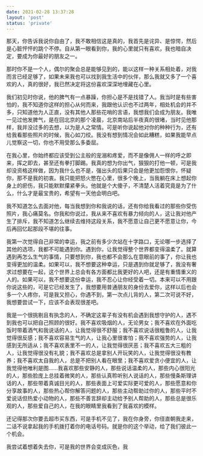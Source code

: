 ```yaml
---
date: 2021-02-28 13:37:28
layout: 'post'
status: 'private'
---
```


那天，你告诉我说你自由了，我不敢相信这是真的，我首先是诧异、是惊愕，然后是心脏怦怦的跳个不停。自从第一眼看到你，我的心里就只有喜欢，我也暗自决定，要成为你最好的朋友之一。

那时你不是一个人，偶尔的聚会总是能够见到的，能以这样一种关系相处着，对我而言已经足够了，如果未来我也可以找到我生活中的伙伴，那么我就又多了一个喜欢的人，真的很好，我已然决定将这份喜欢深深地埋藏在心里。

我们初见时你说，他的脾气有一点暴躁，你担心是不是找错了人。我当时是有些害怕的，我不知道你这样的担心从何而来，我跟他认识也不过两年，相处机会的并不多，只知道他为人正直，没有其他人那些花哨的言语，我想我们会成为朋友。我唯一见过他发脾气，是在回北京的那个凌晨，北京南站后半夜真的很堵，当时见他那样，我并没过多的去想，以为是人之常情。可是听你说起他对你的种种行为，还有给我看那些照片的时候，我心如刀绞。我没有想到情况会如此糟糕，如果我能早点儿觉察这一切，你也不用受那么多委屈。

在我心里，你始终都应该受到公主般的宠溺和疼爱，而不是像佣人一样的呼之即来，挥之即去，甚至还有拳打脚踢。我真的想为你出气，狠狠的打他一顿，可是我却没资格这样做，因为我什么也不是，强出头的后果只会是他更加怨恨你，怀疑你，那不是我的初衷。我只能把怒火憋在心里，很多个晚上，当我躺在床上想起你身上的瘀伤，我只能默默攥紧拳头。他就是个大傻子，不清楚人活着究竟是为了什么，什么才是最宝贵的，希望有一天他会明白吧。

我不知道怎么去面对他，每当我想到你和我说的话，还有你给我看过的那些你受伤照片，我心痛莫名。你我和你说过，我从来不喜欢有暴力倾向的人，这让我对他产生了排斥，我不知道怎么继续去维持这段关系，我不愿意让自己更不愿意让你，今后再回忆起那段不堪的往事。

我第一次觉得自己非常的幸运，我之前有多少次站在十字路口，无论哪一步选择了其他的选项，我都不可能遇到你。遇到你，让我觉得整个世界都变得温柔了。就算遇到再怎么生气的事情，只要想到你，我也都不会那么在意眼前的事了，你让我也变得更加的温柔。如果可以，我不想要这种幸运，只是遇到你就足够了，我没有奢求过想要在一起，这个世界上总会有各方面都比我更好的人吧，还是有重情重义的人的。如果可以，我不想要这份幸运，我不忍心让你经受着一切。本来可以不用跟你说这些的，可是它已经发生了，我想要用普通朋友的身份去爱你，这样以后也会多一个人疼你，可是我又担心，你遇不到，第一次点儿背的人，第二次可说不好，我想要尝试一下，应该不会表现很差吧。

我是一个很挑剔且有执念的人，不确定这辈子有没有机会遇到我想守护的人，遇不到我也可以把自己照顾的很好。我不喜欢吸烟的人，无论男女；我不喜欢在外面吃饭时带着酒气和我说话的人，让我觉得很不舒服；我不喜欢说话很粗鲁的人，让我觉得很反感；我不喜欢容易生气的人，让我心里很害怕；我不喜欢强势的人，让我感到无所适从；我不喜欢表里不一的人，让我觉得很厌恶；我不喜欢五大三粗的人，让我觉得很没有礼貌；我不喜欢总是拿别人开玩笑的人，让我觉得很没有教养；我不喜欢太自我的人，总是不把别人看在眼里；我不喜欢爱贪小便宜的人，让我觉得他唯利是图......我喜欢那些安静的人，那些说话温柔的人，那些内心很阳光的人，那些脸庞上总挂着微笑的人，那些认真聆听别人说话的人，那些慢条斯理讲话的人，那些带着真诚目光的人，那些表面上可爱实际更可爱的人，那些愿意和你分享故事的人，那些热心帮你解答问题的人，那些主动帮助过你的人，那些平时不爱说话但热爱小动物的人，那些不善言辞却主动给予别人帮助的人，那些总是很乐观的人，那些爱自己的人，在我的眼睛里我看到了我喜欢的模样。

还记得那次你要去超市买东西，可是手机不见了，我在你身旁，你径直朝我走来，二话不说拿起我的手机拨打着你的电话号码。就是你的这个举动，给了我们彼此一个机会。

我尝试着想着失去你，可是我的世界会变成灰色，我

